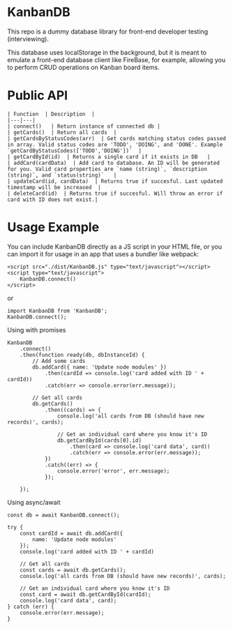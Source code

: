KanbanDB
========

This repo is a dummy database library for front-end developer testing (interviewing).

This database uses localStorage in the background, but it is meant to emulate a front-end database client
like FireBase, for example, allowing you to perform CRUD operations on Kanban board items.

# Public API

```
| Function  | Description  |
|---|---|
| connect()   | Return instance of connected db |
| getCards()  | Return all cards  |
| getCardsByStatusCodes(arr)  | Get cards matching status codes passed in array. Valid status codes are 'TODO', 'DOING', and 'DONE'. Example `getCardByStatusCodes(['TODO','DOING'])`  |
| getCardById(id)  | Returns a single card if it exists in DB   |
| addCard(cardData)  | Add card to database. An ID will be generated for you. Valid card properties are `name (string)`, `description (string)`, and `status(string)`   |
| updateCard(id, cardData)  | Returns true if succesful. Last updated timestamp will be increased  |
| deleteCard(id)  | Returns true if succesful. Will throw an error if card with ID does not exist.|
```

# Usage Example

You can include KanbanDB directly as a JS script in your HTML file, or you can import it for usage in an app
that uses a bundler like webpack:

```
<script src="./dist/KanbanDB.js" type="text/javascript"></script>
<script type="text/javascript">
    KanbanDB.connect()
</script>
```

or

```
import KanbanDB from 'KanbanDB';
KanbanDB.connect();
```

Using with promises

```
KanbanDB
    .connect()
    .then(function ready(db, dbInstanceId) {
        // Add some cards
        db.addCard({ name: 'Update node modules' })
            .then(cardId => console.log('card added with ID ' + cardId))
            .catch(err => console.error(err.message));

        // Get all cards
        db.getCards()
            .then((cards) => {
                console.log('all cards from DB (should have new records)', cards);

                // Get an individual card where you know it's ID
                db.getCardById(cards[0].id)
                    .then(card => console.log('card data', card))
                    .catch(err => console.error(err.message));
            })
            .catch((err) => {
                console.error('error', err.message);
            });

    });
```

Using async/await 

```
const db = await KanbanDB.connect();

try {
    const cardId = await db.addCard({
        name: 'Update node modules'
    });
    console.log('card added with ID ' + cardId)

    // Get all cards
    const cards = await db.getCards();
    console.log('all cards from DB (should have new records)', cards);

    // Get an individual card where you know it's ID
    const card = await db.getCardById(cardId);
    console.log('card data', card);
} catch (err) {
    console.error(err.message);
}
```
